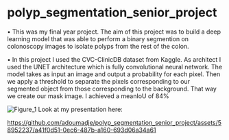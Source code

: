 # polyp_segmentation_senior_project

• This was my final year project. The aim of this project was to build a deep learning model that was able to
perform a binary segmention on colonoscopy images to isolate polyps from the rest of the colon.

• In this project I used the CVC-ClinicDB dataset from Kaggle. As architect I used the UNET architecture which
is fully convolutional neural network. The model takes as input an image and output a probability for each
pixel. Then we apply a threshold to separate the pixels corresponding to our segmented object from those
corresponding to the background. That way we create our mask image. I achieved a meanIoU of 84%

![Figure_1](https://github.com/adoumadje/polyp_segmentation_senior_project/assets/58952237/3a20decd-af4e-45b7-bcbf-fb327e785f7d)
Look at my presentation here:



https://github.com/adoumadje/polyp_segmentation_senior_project/assets/58952237/a41f0d51-0ec6-487b-a160-693d06a34a61

